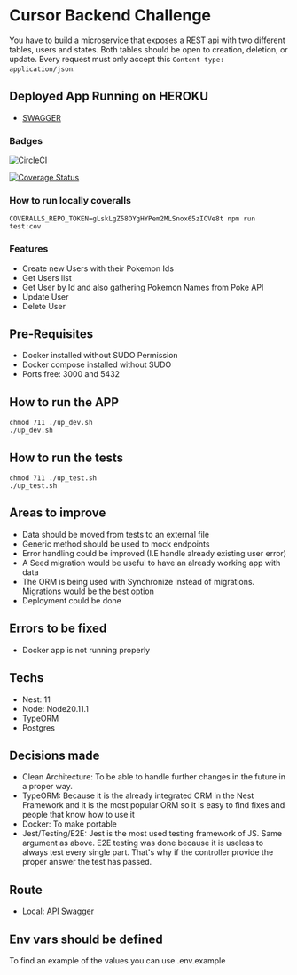 # Cursor Backend Challenge

You have to build a microservice that exposes a REST api with two different
tables, users and states. Both tables should be open to creation, deletion,
or update. Every request must only accept this `Content-type: application/json`.

## Deployed App Running on HEROKU

- [SWAGGER](https://blooming-garden-01349-26f398f01a3b.herokuapp.com/api)

### Badges

[![CircleCI](https://dl.circleci.com/status-badge/img/gh/yaritaft/cursor-backend-challenge/tree/master.svg?style=svg)](https://dl.circleci.com/status-badge/redirect/gh/yaritaft/cursor-backend-challenge/tree/master)

[![Coverage Status](https://coveralls.io/repos/github/yaritaft/cursor-backend-challenge/badge.svg)](https://coveralls.io/github/yaritaft/cursor-backend-challenge)

### How to run locally coveralls

```
COVERALLS_REPO_TOKEN=gLskLgZ58OYgHYPem2MLSnox65zICVe8t npm run test:cov
```

### Features

- Create new Users with their Pokemon Ids
- Get Users list
- Get User by Id and also gathering Pokemon Names from Poke API
- Update User
- Delete User

## Pre-Requisites

- Docker installed without SUDO Permission
- Docker compose installed without SUDO
- Ports free: 3000 and 5432

## How to run the APP

```
chmod 711 ./up_dev.sh
./up_dev.sh
```

## How to run the tests

```
chmod 711 ./up_test.sh
./up_test.sh
```

## Areas to improve

- Data should be moved from tests to an external file
- Generic method should be used to mock endpoints
- Error handling could be improved (I.E handle already existing user error)
- A Seed migration would be useful to have an already working app with data
- The ORM is being used with Synchronize instead of migrations. Migrations would be the best option
- Deployment could be done

## Errors to be fixed

- Docker app is not running properly

## Techs

- Nest: 11
- Node: Node20.11.1
- TypeORM
- Postgres

## Decisions made

- Clean Architecture: To be able to handle further changes in the future in a proper way.
- TypeORM: Because it is the already integrated ORM in the Nest Framework and it is the most popular ORM so it is easy to find fixes and people that know how to use it
- Docker: To make portable
- Jest/Testing/E2E: Jest is the most used testing framework of JS. Same argument as above. E2E testing was done because it is useless to always test every single part. That's why if the controller provide the proper answer the test has passed.

## Route

- Local: [API Swagger](http://localhost:3000/api)

## Env vars should be defined

To find an example of the values you can use .env.example

